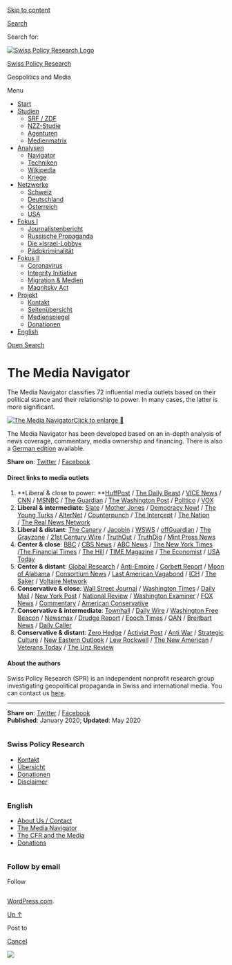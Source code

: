 [Skip to
content](#content)

[](https://swprs.org/)

<div class="cover">

</div>

[Search](#search-container)

<div id="search-container" class="header-search-block bg-graphite hidden">

<span class="screen-reader-text">Search for:</span>

</div>

<div class="header-inner section-inner">

[![Swiss Policy Research
Logo](https://swprs.files.wordpress.com/2020/05/swiss-policy-research-logo-300.png)](https://swprs.org/)

[Swiss Policy Research](https://swprs.org/)

Geopolitics and
    Media

</div>

<div class="navigation section no-padding bg-dark">

Menu

<div class="main-navigation">

  - <span id="menu-item-4374">[Start](https://swprs.org)</span>
  - <span id="menu-item-5941">[Studien](https://swprs.org/srf-propaganda-analyse/)</span>
      - <span id="menu-item-4361">[SRF /
        ZDF](https://swprs.org/srf-propaganda-analyse/)</span>
      - <span id="menu-item-4359">[NZZ-Studie](https://swprs.org/die-nzz-studie/)</span>
      - <span id="menu-item-4373">[Agenturen](https://swprs.org/der-propaganda-multiplikator/)</span>
      - <span id="menu-item-7978">[Medienmatrix](https://swprs.org/die-propaganda-matrix/)</span>
  - <span id="menu-item-9423">[Analysen](https://swprs.org/medien-navigator/)</span>
      - <span id="menu-item-9414">[Navigator](https://swprs.org/medien-navigator/)</span>
      - <span id="menu-item-8524">[Techniken](https://swprs.org/der-propaganda-schluessel/)</span>
      - <span id="menu-item-10908">[Wikipedia](https://swprs.org/propaganda-in-der-wikipedia/)</span>
      - <span id="menu-item-9920">[Kriege](https://swprs.org/logik-imperialer-kriege/)</span>
  - <span id="menu-item-4362">[Netzwerke](https://swprs.org/netzwerk-medien-schweiz/)</span>
      - <span id="menu-item-6283">[Schweiz](https://swprs.org/netzwerk-medien-schweiz/)</span>
      - <span id="menu-item-7215">[Deutschland](https://swprs.org/netzwerk-medien-deutschland/)</span>
      - <span id="menu-item-17401">[Österreich](https://swprs.org/medien-in-oesterreich/)</span>
      - <span id="menu-item-7216">[USA](https://swprs.org/das-american-empire-und-seine-medien/)</span>
  - <span id="menu-item-9228">[Fokus
    I](https://swprs.org/bericht-eines-journalisten/)</span>
      - <span id="menu-item-12119">[Journalistenbericht](https://swprs.org/bericht-eines-journalisten/)</span>
      - <span id="menu-item-12117">[Russische
        Propaganda](https://swprs.org/russische-propaganda/)</span>
      - <span id="menu-item-12118">[Die
        »Israel-Lobby«](https://swprs.org/die-israel-lobby-fakten-und-mythen/)</span>
      - <span id="menu-item-13505">[Pädokriminalität](https://swprs.org/geopolitik-und-paedokriminalitaet/)</span>
  - <span id="menu-item-17258">[Fokus
    II](https://swprs.org/migration-und-medien/)</span>
      - <span id="menu-item-32838">[Coronavirus](https://swprs.org/covid-19-hinweis-ii/)</span>
      - <span id="menu-item-12939">[Integrity
        Initiative](https://swprs.org/die-integrity-initiative/)</span>
      - <span id="menu-item-17290">[Migration &
        Medien](https://swprs.org/migration-und-medien/)</span>
      - <span id="menu-item-17291">[Magnitsky
        Act](https://swprs.org/der-fall-magnitsky/)</span>
  - <span id="menu-item-21964">[Projekt](https://swprs.org/kontakt/)</span>
      - <span id="menu-item-8525">[Kontakt](https://swprs.org/kontakt/)</span>
      - <span id="menu-item-10193">[Seitenübersicht](https://swprs.org/uebersicht/)</span>
      - <span id="menu-item-8637">[Medienspiegel](https://swprs.org/medienspiegel/)</span>
      - <span id="menu-item-33287">[Donationen](https://swprs.org/donationen/)</span>
  - <span id="menu-item-14415">[English](https://swprs.org/contact/)</span>

</div>

[Open Search](#)

</div>

<div class="wrapper section medium-padding">

<div class="section-inner clear" data-role="main">

<div id="content" class="content clear center">

# The Media Navigator

<div class="post-content clear">

The Media Navigator classifies 72 influential media outlets based on
their political stance and their relationship to power. In many cases,
the latter is more significant.

[![The Media
Navigator](https://swprs.files.wordpress.com/2020/05/media-navigator.png?w=736)](https://swprs.files.wordpress.com/2020/05/media-navigator.png)<span style="color:#333333;">[Click
to enlarge
🔎](https://swprs.files.wordpress.com/2020/05/media-navigator.png)</span>

The Media Navigator has been developed based on an in-depth analysis of
news coverage, commentary, media ownership and financing. There is also
a [German edition](https://swprs.org/medien-navigator/) available.

**Share on**:
[Twitter](https://twitter.com/intent/tweet?url=https://swprs.org/media-navigator/)
/
[Facebook](https://www.facebook.com/share.php?u=https://swprs.org/media-navigator/)

#### Direct links to media outlets

1.  **Liberal & close to power: **[HuffPost](https://www.huffpost.com/)
    / [The Daily Beast](https://www.thedailybeast.com/) / [VICE
    News](https://www.vice.com/) / [CNN](https://www.cnn.com/) /
    [MSNBC](https://www.msnbc.com/) / [The
    Guardian](https://www.theguardian.com/) / [The Washington
    Post](https://www.washingtonpost.com/) /
    [Politico](https://www.politico.com/) / [VOX](https://www.vox.com/)
2.  **Liberal & intermediate**: [Slate](https://slate.com/) / [Mother
    Jones](https://www.motherjones.com/) / [Democracy
    Now\!](https://www.democracynow.org/) / [The Young
    Turks](https://tyt.com/) / [AlterNet](https://www.alternet.org/) /
    [Counterpunch](https://www.counterpunch.org/) / [The
    Intercept](https://theintercept.com/) / [The
    Nation](https://www.thenation.com/) / [The Real News
    Network](https://therealnews.com/)
3.  **Liberal & distant**: [The Canary](https://www.thecanary.co/) /
    [Jacobin](https://jacobinmag.com/) / [WSWS](https://www.wsws.org/) /
    [offGuardian](https://off-guardian.org/) / [The
    Grayzone](https://thegrayzone.com/) / [21st Century
    Wire](https://21stcenturywire.com/) /
    [TruthOut](https://truthout.org/) /
    [TruthDig](https://www.truthdig.com/) / [Mint Press
    News](https://www.mintpressnews.com/)
4.  **Center & close**: [BBC](https://www.bbc.co.uk/) / [CBS
    News](https://www.cbsnews.com/) / [ABC
    News](https://abcnews.go.com/) / [The New York
    Times](https://www.nytimes.com/) /[The Financial
    Times](https://www.ft.com/) / [The Hill](https://thehill.com/) /
    [TIME Magazine](https://time.com/) / [The
    Economist](https://www.economist.com/) / [USA
    Today](https://www.usatoday.com/)
5.  **Center & distant**: [Global
    Research](https://www.globalresearch.ca/) /
    [Anti-Empire](https://www.anti-empire.com/) / [Corbett
    Report](https://www.corbettreport.com/) / [Moon of
    Alabama](https://www.moonofalabama.org/) / [Consortium
    News](https://consortiumnews.com/) / [Last American
    Vagabond](https://www.thelastamericanvagabond.com/) /
    [ICH](http://www.informationclearinghouse.info/) / [The
    Saker](http://thesaker.is/) / [Voltaire
    Network](https://www.voltairenet.org/en)
6.  **Conservative & close**: [Wall Street
    Journal](https://www.wsj.com/) / [Washington
    Times](https://www.washingtontimes.com/) / [Daily
    Mail](https://www.dailymail.co.uk/) / [New York
    Post](https://nypost.com/) / [National
    Review](https://www.nationalreview.com/) / [Washington
    Examiner](https://www.washingtonexaminer.com/) / [FOX
    News](https://www.foxnews.com/) /
    [Commentary](https://www.commentarymagazine.com/) / [American
    Conservative](https://www.theamericanconservative.com/)
7.  **Conservative & intermediate**: [Townhall](https://townhall.com/) /
    [Daily Wire](https://www.dailywire.com/) / [Washington Free
    Beacon](https://freebeacon.com/) /
    [Newsmax](https://www.newsmax.com/) / [Drudge
    Report](https://drudgereport.com/) / [Epoch
    Times](https://www.theepochtimes.com/) /
    [OAN](https://www.oann.com/) / [Breitbart
    News](https://www.breitbart.com/) / [Daily
    Caller](https://dailycaller.com/)
8.  **Conservative & distant**: [Zero Hedge](https://www.zerohedge.com/)
    / [Activist Post](https://www.activistpost.com/) / [Anti
    War](https://www.antiwar.com/) / [Strategic
    Culture](https://www.strategic-culture.org/) / [New Eastern
    Outlook](https://journal-neo.org/) / [Lew
    Rockwell](https://www.lewrockwell.com/) / [The New
    American](https://www.thenewamerican.com/) / [Veterans
    Today](https://www.veteranstoday.com/) / [The Unz
    Review](https://www.unz.com/)

#### About the authors

Swiss Policy Research (SPR) is an independent nonprofit research group
investigating geopolitical propaganda in Swiss and international media.
You can contact us [here](https://swprs.org/contact/).

-----

**Share on**:
[Twitter](https://twitter.com/intent/tweet?url=https://swprs.org/media-navigator/)
/
[Facebook](https://www.facebook.com/share.php?u=https://swprs.org/media-navigator/)  
**Published**: January 2020; **Updated**: May
    2020

</div>

</div>

</div>

</div>

<div id="footer" class="footer bg-graphite">

<div class="section-inner row clear" data-role="complementary">

<div class="column column-1 one-third medium-padding">

<div class="widgets">

<div id="nav_menu-3" class="widget widget_nav_menu">

<div class="widget-content clear">

### Swiss Policy Research

<div class="menu-allgemein-container">

  - <span id="menu-item-251">[Kontakt](https://swprs.org/kontakt/)</span>
  - <span id="menu-item-33090">[Übersicht](https://swprs.org/uebersicht/)</span>
  - <span id="menu-item-33286">[Donationen](https://swprs.org/donationen/)</span>
  - <span id="menu-item-15372">[Disclaimer](https://swprs.org/disclaimer/)</span>

</div>

</div>

</div>

</div>

</div>

<div class="column column-2 one-third medium-padding">

<div class="widgets">

<div id="nav_menu-4" class="widget widget_nav_menu">

<div class="widget-content clear">

### English

<div class="menu-english-container">

  - <span id="menu-item-20017">[About Us /
    Contact](https://swprs.org/contact/)</span>
  - <span id="menu-item-20015">[The Media
    Navigator](https://swprs.org/media-navigator/)</span>
  - <span id="menu-item-20016">[The CFR and the
    Media](https://swprs.org/the-american-empire-and-its-media/)</span>
  - <span id="menu-item-33285">[Donations](https://swprs.org/donations/)</span>

</div>

</div>

</div>

</div>

</div>

<div class="column column-3 one-third medium-padding">

<div class="widgets">

<div id="blog_subscription-4" class="widget widget_blog_subscription jetpack_subscription_widget">

<div class="widget-content clear">

### Follow by email

Follow

</div>

</div>

</div>

</div>

</div>

</div>

<div class="credits section bg-dark small-padding">

<div class="credits-inner section-inner clear">

[WordPress.com](https://wordpress.com/?ref=footer_custom_com).

[Up ↑](# "To the top")

</div>

</div>

<div style="display:none">

</div>

<div id="carousel-reblog-box">

Post to

<div class="submit">

<span class="canceltext">[Cancel](#)</span>

</div>

<div class="arrow">

</div>

</div>

![](https://pixel.wp.com/b.gif?v=noscript)
